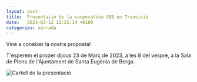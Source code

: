 ```yaml
---
layout: post
title:  Presentació de la cooperativa SEB en Transició
date:   2023-03-12 12:21:14 +0100
categories: xerrada
---
```


Vine a conéixer la nostra proposta!

T'esperem el proper dijous 23 de Març de 2023, a les 8 del vespre, a la Sala de Plens de l'Ajuntament de Santa Eugènia de Berga.

![Cartell de la presentació]({{site.baseurl}}/assets/img/2023-03-12-cartell.png)
